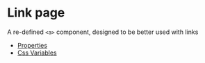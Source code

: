 # Link page

A re-defined `<a>` component, designed to be better used with links

- [Properties](props.md)
- [Css Variables](css-vars.md)

